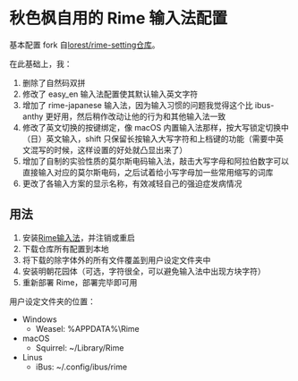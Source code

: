 # 秋色枫自用的 Rime 输入法配置
基本配置 fork 自[lorest/rime-setting仓库](https://github.com/Iorest/rime-setting)。

在此基础上，我：
1. 删除了自然码双拼
2. 修改了 easy_en 输入法配置使其默认输入英文字符
3. 增加了 rime-japanese 输入法，因为输入习惯的问题我觉得这个比 ibus-anthy 更好用，然后稍作改动让他的行为和其他输入法一致
4. 修改了英文切换的按键绑定，像 macOS 内置输入法那样，按大写锁定切换中（日）英文输入，shift 只保留长按输入大写字符和上档键的功能（需要中英文混写的时候，这样设置的好处就凸显出来了）
5. 增加了自制的实验性质的莫尔斯电码输入法，敲击大写字母和阿拉伯数字可以直接输入对应的莫尔斯电码，之后试着给小写字母加一些常用缩写的词库
6. 更改了各输入方案的显示名称，有效减轻自己的强迫症发病情况

## 用法

1. 安装[Rime输入法](https://rime.im/)，并注销或重启
2. 下载仓库所有配置到本地
3. 将下载的除字体外的所有文件覆盖到用户设定文件夹中
4. 安装明朝花园体（可选，字符很全，可以避免输入法中出现方块字符）
5. 重新部署 Rime，部署完毕即可用

用户设定文件夹的位置：
- Windows
  - Weasel: %APPDATA%\Rime
- macOS
  - Squirrel: ~/Library/Rime
- Linus
  - iBus: ~/.config/ibus/rime
